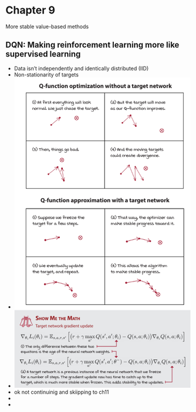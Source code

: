 # Chapter 9
More stable value-based methods


## DQN: Making reinforcement learning more like supervised learning

* Data isn’t independently and identically distributed (IID)
* Non-stationarity of targets
* ![](./assets/l9_p1.png)
* ![](./assets/l9_p2.png)
* ok not continuinig and skiipping to ch11
* 
* 









